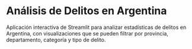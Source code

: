 # Análisis de Delitos en Argentina

Aplicación interactiva de Streamlit para analizar estadísticas de delitos en Argentina, con visualizaciones que se pueden filtrar por provincia, departamento, categoría y tipo de delito.